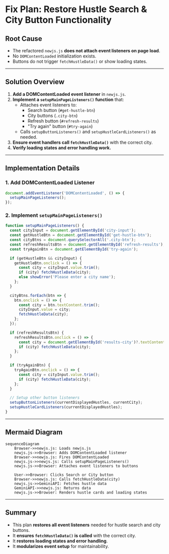 # Fix Plan: Restore Hustle Search & City Button Functionality

## Root Cause
- The refactored `newjs.js` **does not attach event listeners on page load**.
- No `DOMContentLoaded` initialization exists.
- Buttons do not trigger `fetchHustleData()` or show loading states.

---

## Solution Overview

1. **Add a DOMContentLoaded event listener** in `newjs.js`.
2. **Implement a `setupMainPageListeners()` function** that:
   - Attaches event listeners to:
     - Search button (`#get-hustle-btn`)
     - City buttons (`.city-btn`)
     - Refresh button (`#refresh-results`)
     - "Try again" button (`#try-again`)
   - Calls `setupButtonListeners()` and `setupHustleCardListeners()` as needed.
3. **Ensure event handlers call `fetchHustleData()`** with the correct city.
4. **Verify loading states and error handling work.**

---

## Implementation Details

### 1. Add DOMContentLoaded Listener

```js
document.addEventListener('DOMContentLoaded', () => {
  setupMainPageListeners();
});
```

### 2. Implement `setupMainPageListeners()`

```js
function setupMainPageListeners() {
  const cityInput = document.getElementById('city-input');
  const getHustleBtn = document.getElementById('get-hustle-btn');
  const cityBtns = document.querySelectorAll('.city-btn');
  const refreshResultsBtn = document.getElementById('refresh-results');
  const tryAgainBtn = document.getElementById('try-again');

  if (getHustleBtn && cityInput) {
    getHustleBtn.onclick = () => {
      const city = cityInput.value.trim();
      if (city) fetchHustleData(city);
      else showError('Please enter a city name');
    };
  }

  cityBtns.forEach(btn => {
    btn.onclick = () => {
      const city = btn.textContent.trim();
      cityInput.value = city;
      fetchHustleData(city);
    };
  });

  if (refreshResultsBtn) {
    refreshResultsBtn.onclick = () => {
      const city = document.getElementById('results-city')?.textContent.trim() || cityInput.value.trim();
      if (city) fetchHustleData(city);
    };
  }

  if (tryAgainBtn) {
    tryAgainBtn.onclick = () => {
      const city = cityInput.value.trim();
      if (city) fetchHustleData(city);
    };
  }

  // Setup other button listeners
  setupButtonListeners(currentDisplayedHustles, currentCity);
  setupHustleCardListeners(currentDisplayedHustles);
}
```

---

## Mermaid Diagram

```mermaid
sequenceDiagram
    Browser->>newjs.js: Loads newjs.js
    newjs.js->>Browser: Adds DOMContentLoaded listener
    Browser->>newjs.js: Fires DOMContentLoaded
    newjs.js->>newjs.js: Calls setupMainPageListeners()
    newjs.js->>Browser: Attaches event listeners to buttons

    User->>Browser: Clicks Search or City button
    Browser->>newjs.js: Calls fetchHustleData(city)
    newjs.js->>GeminiAPI: Fetches hustle data
    GeminiAPI->>newjs.js: Returns data
    newjs.js->>Browser: Renders hustle cards and loading states
```

---

## Summary

- This plan **restores all event listeners** needed for hustle search and city buttons.
- It **ensures `fetchHustleData()` is called** with the correct city.
- It **restores loading states and error handling**.
- It **modularizes event setup** for maintainability.